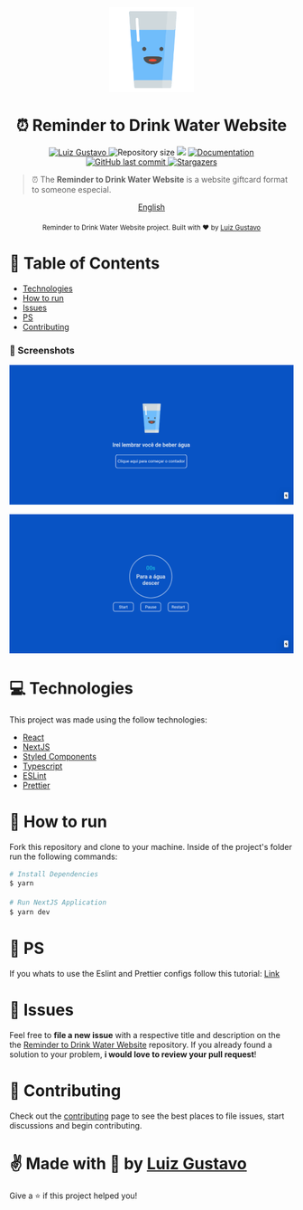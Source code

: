 <p align="center">
   <img src="./src/assets/logo.png" width="150"/>
</p>

<h1 align="center"> ⏰ Reminder to Drink Water Website </h1>

<p align="center">
	<a href="https://www.linkedin.com/in/luiz-gustavo-56146b1a5/">
      <img alt="Luiz Gustavo" src="https://img.shields.io/badge/-LuizGustavo-0853c4?style=flat&logo=Linkedin&logoColor=white" />
   </a>
  <img alt="Repository size" src="https://img.shields.io/github/repo-size/tonicprism/reminder-to-drink-water?color=0853c4">

  <img src="https://img.shields.io/badge/version-1.0.0-0853c4.svg?cacheSeconds=2592000" />
  <a href="https://github.com/tonicprism/reminder-to-drink-water/#readme">
    <img alt="Documentation" src="https://img.shields.io/badge/documentation-yes-0853c4.svg" target="_blank" />
  </a>
   <a href="https://github.com/tonicprism/reminder-to-drink-water/commits/master">
      <img alt="GitHub last commit" src="https://img.shields.io/github/last-commit/tonicprism/reminder-to-drink-water?color=0853c4">
  </a>
   <a href="https://github.com/tonicprism/reminder-to-drink-water/stargazers">
      <img alt="Stargazers" src="https://img.shields.io/github/stars/tonicprism/reminder-to-drink-water?color=0853c4&logo=github">
   </a>
</p>

> ⏰ The **Reminder to Drink Water Website** is a website giftcard format to someone especial.

<p align="center">
    <a href="README.md">English</a>
</p>

<div align="center">
  <sub>Reminder to Drink Water Website project. Built with ❤︎ by
    <a href="https://github.com/tonicprism">Luiz Gustavo</a>
  </sub>
</div>

# :pushpin: Table of Contents

- [Technologies](#computer-technologies)
- [How to run](#construction_worker-how-to-run)
- [Issues](#bug-issues)
- [PS](#monocle_face-ps)
- [Contributing](#tada-contributing)

### 📸 Screenshots

<p align="center">
   <img src="./.github/screenshot00.png" />
</p>
<p align="center">
   <img src="./.github/screenshot01.png" />
</p>

# :computer: Technologies

This project was made using the follow technologies:

- [React](https://reactnative.dev/)
- [NextJS](https://nextjs.org)
- [Styled Components](https://styled-components.com)
- [Typescript](https://www.typescriptlang.org)
- [ESLint](https://www.npmjs.com/package/eslint)
- [Prettier](https://www.npmjs.com/package/eslint)

# :construction_worker: How to run

Fork this repository and clone to your machine. Inside of the project's folder run the following commands:

```sh
# Install Dependencies
$ yarn

# Run NextJS Application
$ yarn dev
```

# 🧐 PS

If you whats to use the Eslint and Prettier configs follow this tutorial:
[Link](https://dev.to/christiantld/configurando-um-projeto-react-com-typescript-3kg)

# :bug: Issues

Feel free to **file a new issue** with a respective title and description on the the [Reminder to Drink Water Website](https://github.com/tonicprism/giftcard-website/issues) repository. If you already found a solution to your problem, **i would love to review your pull request**!

# :tada: Contributing

Check out the [contributing](./CONTRIBUTING.md) page to see the best places to file issues, start discussions and begin contributing.

# ✌ Made with 💙 by [Luiz Gustavo](https://github.com/tonicprism/)

Give a ⭐️ if this project helped you!
